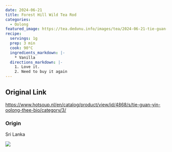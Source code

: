 ```yaml
---
date: 2024-06-21
title: Forest Hill Wild Tea Rod
categories:
  - Oolong
featured_image: https://tea.dedunu.info/images/tea/2024-06-21-tie-guan-yin-1.jpeg
recipe:
  servings: 1g
  prep: 3 min
  cook: 90°C
  ingredients_markdown: |-
    * Vanilla
  directions_markdown: |-
    1. Love it.
    2. Need to buy it again
---
```


## Original Link

<https://www.hotsoup.nl/en/catalog/product/view/id/4868/s/tie-guan-yin-oolong-thee-bio/category/3/>

### Origin

Sri Lanka

![](https://tea.dedunu.info/images/tea/2024-06-21-tie-guan-yin-2.jpeg)
